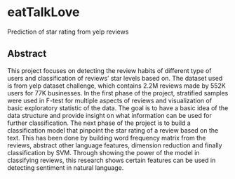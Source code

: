 # eatTalkLove
Prediction of star rating from yelp reviews

## Abstract

This project focuses on detecting the review habits of different type of users and classification of reviews’ star levels based on. The dataset used is from yelp dataset challenge, which contains 2.2M reviews made by 552K users for 77K businesses. In the first phase of the project, stratified samples were used in F-test for multiple aspects of reviews and visualization of basic exploratory statistic of the data. The goal is to have a basic idea of the data structure and provide insight on what information can be used for further classification. The next phase of the project is to build a classification model that pinpoint the star rating of a review based on the text. This has been done by building word frequency matrix from the reviews, abstract other language features, dimension reduction and finally classification by SVM. Through showing the power of the model in classifying reviews, this research shows certain features can be used in detecting sentiment in natural language. 
 

